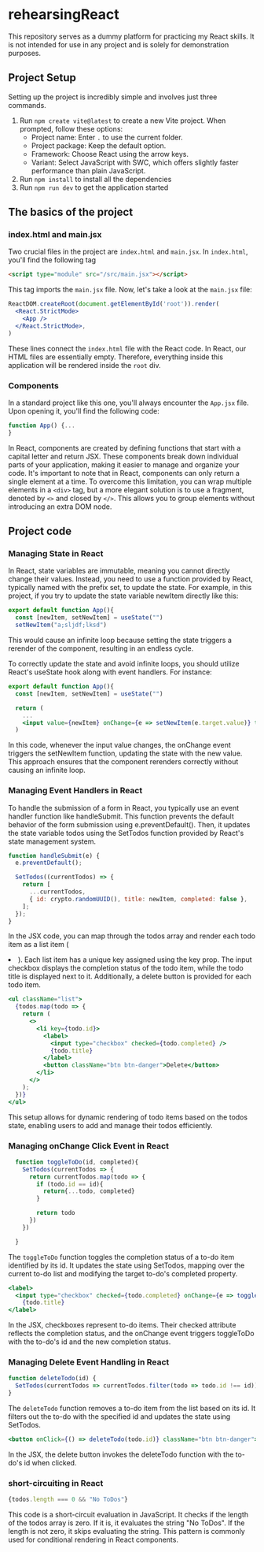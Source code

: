 # rehearsingReact
This repository serves as a dummy platform for practicing my React skills. It is not intended for use in any project and is solely for demonstration purposes.

## Project Setup
Setting up the project is incredibly simple and involves just three commands.

1. Run `npm create vite@latest` to create a new Vite project. When prompted, follow these options:
   - Project name: Enter `.` to use the current folder.
   - Project package: Keep the default option.
   - Framework: Choose React using the arrow keys.
   - Variant: Select JavaScript with SWC, which offers slightly faster performance than plain JavaScript.
2. Run `npm install` to install all the dependencies 
3. Run `npm run dev` to get the application started

## The basics of the project
### index.html and main.jsx
Two crucial files in the project are `index.html` and `main.jsx`. In `index.html`, you'll find the following tag 

```html
<script type="module" src="/src/main.jsx"></script>
```

This tag imports the `main.jsx` file. Now, let's take a look at the `main.jsx` file:

```jsx
ReactDOM.createRoot(document.getElementById('root')).render(
  <React.StrictMode>
    <App />
  </React.StrictMode>,
)
```
These lines connect the `index.html` file with the React code. In React, our HTML files are essentially empty. Therefore, everything inside this application will be rendered inside the `root` div. 

### Components
In a standard project like this one, you'll always encounter the `App.jsx` file. Upon opening it, you'll find the following code: 
```jsx
function App() {...
}
```
In React, components are created by defining functions that start with a capital letter and return JSX. These components break down individual parts of your application, making it easier to manage and organize your code. It's important to note that in React, components can only return a single element at a time. To overcome this limitation, you can wrap multiple elements in a `<div>` tag, but a more elegant solution is to use a fragment, denoted by `<>` and closed by `</>`. This allows you to group elements without introducing an extra DOM node.

## Project code
### Managing State in React
In React, state variables are immutable, meaning you cannot directly change their values. Instead, you need to use a function provided by React, typically named with the prefix set, to update the state. For example, in this project, if you try to update the state variable newItem directly like this:
```jsx
export default function App(){
  const [newItem, setNewItem] = useState("")
  setNewItem("a;sljdf;lksd")
```
This would cause an infinite loop because setting the state triggers a rerender of the component, resulting in an endless cycle.

To correctly update the state and avoid infinite loops, you should utilize React's useState hook along with event handlers. For instance:
```jsx
export default function App(){
  const [newItem, setNewItem] = useState("")

  return (
    ...
    <input value={newItem} onChange={e => setNewItem(e.target.value)} type="text" id="item"/>
  )
```
In this code, whenever the input value changes, the onChange event triggers the setNewItem function, updating the state with the new value. This approach ensures that the component rerenders correctly without causing an infinite loop.

### Managing Event Handlers in React
To handle the submission of a form in React, you typically use an event handler function like handleSubmit. This function prevents the default behavior of the form submission using e.preventDefault(). Then, it updates the state variable todos using the SetTodos function provided by React's state management system.
```jsx
function handleSubmit(e) {
  e.preventDefault();

  SetTodos((currentTodos) => {
    return [
      ...currentTodos, 
      { id: crypto.randomUUID(), title: newItem, completed: false },
    ];
  });
}
```
In the JSX code, you can map through the todos array and render each todo item as a list item (<li>). Each list item has a unique key assigned using the key prop. The input checkbox displays the completion status of the todo item, while the todo title is displayed next to it. Additionally, a delete button is provided for each todo item.
```jsx
<ul className="list">
  {todos.map(todo => {
    return (
      <>
        <li key={todo.id}>
          <label>
            <input type="checkbox" checked={todo.completed} />
            {todo.title} 
          </label>
          <button className="btn btn-danger">Delete</button>
        </li>
      </>
    );
  })}
</ul>
```
This setup allows for dynamic rendering of todo items based on the todos state, enabling users to add and manage their todos efficiently.

### Managing onChange Click Event in React
```jsx
  function toggleToDo(id, completed){
    SetTodos(currentTodos => {
      return currentTodos.map(todo => {
        if (todo.id == id){
          return{...todo, completed}
        }

        return todo
      })
    })

  }
```
The `toggleToDo` function toggles the completion status of a to-do item identified by its id. It updates the state using SetTodos, mapping over the current to-do list and modifying the target to-do's completed property.

```jsx
<label>
  <input type="checkbox" checked={todo.completed} onChange={e => toggleToDo(todo.id, e.target.checked)}/>
    {todo.title} 
</label>
```
In the JSX, checkboxes represent to-do items. Their checked attribute reflects the completion status, and the onChange event triggers toggleToDo with the to-do's id and the new completion status.

### Managing Delete Event Handling in React
```jsx
function deleteTodo(id) {
  SetTodos(currentTodos => currentTodos.filter(todo => todo.id !== id));
}
```
The `deleteTodo` function removes a to-do item from the list based on its id. It filters out the to-do with the specified id and updates the state using SetTodos.

```jsx
<button onClick={() => deleteTodo(todo.id)} className="btn btn-danger">Delete</button>
```
In the JSX, the delete button invokes the deleteTodo function with the to-do's id when clicked.

### short-circuiting in React
```jsx
{todos.length === 0 && "No ToDos"}
```
This code is a short-circuit evaluation in JavaScript. It checks if the length of the todos array is zero. If it is, it evaluates the string "No ToDos". If the length is not zero, it skips evaluating the string. This pattern is commonly used for conditional rendering in React components.





